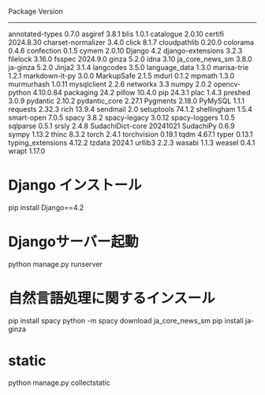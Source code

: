 Package            Version
------------------ ---------
annotated-types    0.7.0
asgiref            3.8.1
blis               1.0.1
catalogue          2.0.10
certifi            2024.8.30
charset-normalizer 3.4.0
click              8.1.7
cloudpathlib       0.20.0
colorama           0.4.6
confection         0.1.5
cymem              2.0.10
Django             4.2
django-extensions  3.2.3
filelock           3.16.0
fsspec             2024.9.0
ginza              5.2.0
idna               3.10
ja_core_news_sm    3.8.0
ja-ginza           5.2.0
Jinja2             3.1.4
langcodes          3.5.0
language_data      1.3.0
marisa-trie        1.2.1
markdown-it-py     3.0.0
MarkupSafe         2.1.5
mdurl              0.1.2
mpmath             1.3.0
murmurhash         1.0.11
mysqlclient        2.2.6
networkx           3.3
numpy              2.0.2
opencv-python      4.10.0.84
packaging          24.2
pillow             10.4.0
pip                24.3.1
plac               1.4.3
preshed            3.0.9
pydantic           2.10.2
pydantic_core      2.27.1
Pygments           2.18.0
PyMySQL            1.1.1
requests           2.32.3
rich               13.9.4
sendmail           2.0
setuptools         74.1.2
shellingham        1.5.4
smart-open         7.0.5
spacy              3.8.2
spacy-legacy       3.0.12
spacy-loggers      1.0.5
sqlparse           0.5.1
srsly              2.4.8
SudachiDict-core   20241021
SudachiPy          0.6.9
sympy              1.13.2
thinc              8.3.2
torch              2.4.1
torchvision        0.19.1
tqdm               4.67.1
typer              0.13.1
typing_extensions  4.12.2
tzdata             2024.1
urllib3            2.2.3
wasabi             1.1.3
weasel             0.4.1
wrapt              1.17.0

# Django インストール
pip install Django==4.2

# Djangoサーバー起動
python manage.py runserver

# 自然言語処理に関するインスール
pip install spacy
python -m spacy download ja_core_news_sm
pip install ja-ginza

# static
python manage.py collectstatic